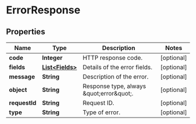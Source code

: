 
# ErrorResponse

## Properties
Name | Type | Description | Notes
------------ | ------------- | ------------- | -------------
**code** | **Integer** | HTTP response code. |  [optional]
**fields** | [**List&lt;Fields&gt;**](Fields.md) | Details of the error fields. |  [optional]
**message** | **String** | Description of the error. |  [optional]
**object** | **String** | Response type, always \&quot;error\&quot;. |  [optional]
**requestId** | **String** | Request ID. |  [optional]
**type** | **String** | Type of error. |  [optional]



